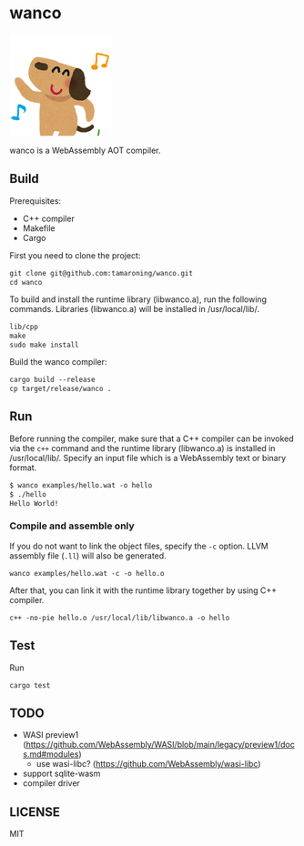 # wanco

![plot](./animal_dance_dog.png)

wanco is a WebAssembly AOT compiler.

## Build

Prerequisites:
- C++ compiler
- Makefile
- Cargo

First you need to clone the project:
```
git clone git@github.com:tamaroning/wanco.git
cd wanco
```

To build and install the runtime library (libwanco.a), run the following commands.
Libraries (libwanco.a) will be installed in /usr/local/lib/.

```
lib/cpp
make
sudo make install
```

Build the wanco compiler:
```
cargo build --release
cp target/release/wanco .
```

## Run

Before running the compiler, make sure that a C++ compiler can be invoked via the `c++` command and the runtime library (libwanco.a) is installed in /usr/local/lib/.
Specify an input file which is a WebAssembly text or binary format.

```
$ wanco examples/hello.wat -o hello
$ ./hello
Hello World!
```

### Compile and assemble only

If you do not want to link the object files, specify the `-c` option.
LLVM assembly file (`.ll`) will also be generated.

```
wanco examples/hello.wat -c -o hello.o
```

After that, you can link it with the runtime library together by using C++ compiler.

```
c++ -no-pie hello.o /usr/local/lib/libwanco.a -o hello
```

## Test

Run
```
cargo test
```

## TODO

- WASI preview1 (https://github.com/WebAssembly/WASI/blob/main/legacy/preview1/docs.md#modules)
    - use wasi-libc? (https://github.com/WebAssembly/wasi-libc)
- support sqlite-wasm
- compiler driver

## LICENSE

MIT

<!--
- tests/spec/: Apache-2.0
- others: MIT
-->
